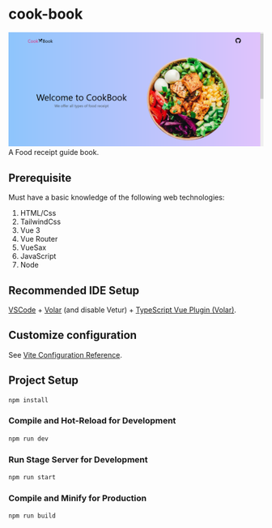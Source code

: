 # cook-book
<img src="https://github.com/jude4/receipt-app/blob/master/public/assets/cook-book.PNG" raw=true>
A Food receipt guide book.

## Prerequisite
Must have a basic knowledge of the following web technologies:
1. HTML/Css
2. TailwindCss
3. Vue 3
4. Vue Router
5. VueSax
6. JavaScript
7. Node

## Recommended IDE Setup

[VSCode](https://code.visualstudio.com/) + [Volar](https://marketplace.visualstudio.com/items?itemName=johnsoncodehk.volar) (and disable Vetur) + [TypeScript Vue Plugin (Volar)](https://marketplace.visualstudio.com/items?itemName=johnsoncodehk.vscode-typescript-vue-plugin).

## Customize configuration

See [Vite Configuration Reference](https://vitejs.dev/config/).

## Project Setup

```sh
npm install
```

### Compile and Hot-Reload for Development

```sh
npm run dev
```
### Run Stage Server for Development

```sh
npm run start
```

### Compile and Minify for Production

```sh
npm run build
```
